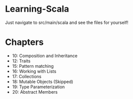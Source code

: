 # Learning-Scala

Just navigate to src/main/scala and see the files for yourself!

# Chapters
- 10: Composition and Inheritance
- 12: Traits
- 15: Pattern matching
- 16: Working with Lists
- 17: Collections
- 18: Mutable Objects (Skipped)
- 19: Type Parameterization
- 20: Abstract Members